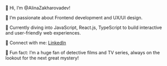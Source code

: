👋 Hi, I’m @AlinaZakharovadev!

📌 I’m passionate about Frontend development and UX/UI design. 

📌 Currently diving into JavaScript, React.js, TypeScript to build interactive and user-friendly web experiences.

📌 Connect with me: [LinkedIn](https://www.linkedin.com/in/alina-zakharova-ux/)

📌 Fun fact: I’m a huge fan of detective films and TV series, always on the lookout for the next great mystery!

<!---
AlinaZakharovadev/AlinaZakharovadev is a ✨ special ✨ repository because its `README.md` (this file) appears on your GitHub profile.
You can click the Preview link to take a look at your changes.
--->
